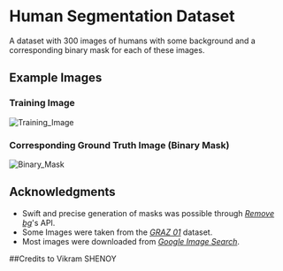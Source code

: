 # Human Segmentation Dataset

A dataset with 300 images of humans with some background and a corresponding binary mask for each of these images.

## Example Images

### Training Image

![Training_Image](https://github.com/dirarkh/Human-Segmentation-Dataset/blob/master/Training_Images/87.jpg)

### Corresponding Ground Truth Image (Binary Mask)

![Binary_Mask](https://github.com/dirarkh/Human-Segmentation-Dataset/blob/master/Ground_Truth/87.png)


## Acknowledgments

* Swift and precise generation of masks was possible through [*Remove bg*](https://www.remove.bg)'s API.
* Some Images were taken from the [*GRAZ 01*](http://www-old.emt.tugraz.at/~pinz/data/) dataset.
* Most images were downloaded from [*Google Image Search*](https://images.google.com/?gws_rd=ssl).

##Credits to Vikram SHENOY
